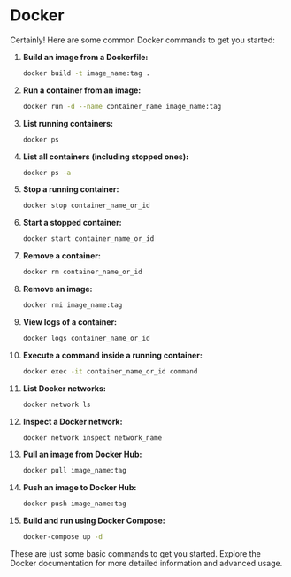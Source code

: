 # Docker

Certainly! Here are some common Docker commands to get you started:

1. **Build an image from a Dockerfile:**
   ```bash
   docker build -t image_name:tag .
   ```

2. **Run a container from an image:**
   ```bash
   docker run -d --name container_name image_name:tag
   ```

3. **List running containers:**
   ```bash
   docker ps
   ```

4. **List all containers (including stopped ones):**
   ```bash
   docker ps -a
   ```

5. **Stop a running container:**
   ```bash
   docker stop container_name_or_id
   ```

6. **Start a stopped container:**
   ```bash
   docker start container_name_or_id
   ```

7. **Remove a container:**
   ```bash
   docker rm container_name_or_id
   ```

8. **Remove an image:**
   ```bash
   docker rmi image_name:tag
   ```

9. **View logs of a container:**
   ```bash
   docker logs container_name_or_id
   ```

10. **Execute a command inside a running container:**
    ```bash
    docker exec -it container_name_or_id command
    ```

11. **List Docker networks:**
    ```bash
    docker network ls
    ```

12. **Inspect a Docker network:**
    ```bash
    docker network inspect network_name
    ```

13. **Pull an image from Docker Hub:**
    ```bash
    docker pull image_name:tag
    ```

14. **Push an image to Docker Hub:**
    ```bash
    docker push image_name:tag
    ```

15. **Build and run using Docker Compose:**
    ```bash
    docker-compose up -d
    ```

These are just some basic commands to get you started. Explore the Docker documentation for more detailed information and advanced usage.
